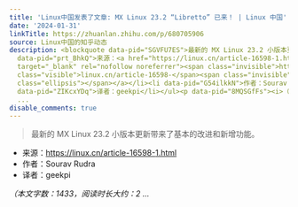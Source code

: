```yaml
---
title: 'Linux中国发表了文章: MX Linux 23.2 “Libretto” 已来！ | Linux 中国'
date: '2024-01-31'
linkTitle: https://zhuanlan.zhihu.com/p/680705906
source: Linux中国的知乎动态
description: <blockquote data-pid="SGVFU7ES">最新的 MX Linux 23.2 小版本更新带来了基本的改进和新增功能。</blockquote><ul><li
  data-pid="prt_BhkQ">来源：<a href="https://linux.cn/article-16598-1.html" class=" external"
  target="_blank" rel="nofollow noreferrer"><span class="invisible">https://</span><span
  class="visible">linux.cn/article-16598-</span><span class="invisible">1.html</span><span
  class="ellipsis"></span></a></li><li data-pid="G54ilkkN">作者：Sourav Rudra</li><li
  data-pid="ZIKcxYDq">译者：geekpi</li></ul><p data-pid="8MQSGfFs"><i>（本文字数：1433，阅读时长大约：2
  ...
disable_comments: true
---
```

<blockquote data-pid="SGVFU7ES">最新的 MX Linux 23.2 小版本更新带来了基本的改进和新增功能。</blockquote><ul><li data-pid="prt_BhkQ">来源：<a href="https://linux.cn/article-16598-1.html" class=" external" target="_blank" rel="nofollow noreferrer"><span class="invisible">https://</span><span class="visible">linux.cn/article-16598-</span><span class="invisible">1.html</span><span class="ellipsis"></span></a></li><li data-pid="G54ilkkN">作者：Sourav Rudra</li><li data-pid="ZIKcxYDq">译者：geekpi</li></ul><p data-pid="8MQSGfFs"><i>（本文字数：1433，阅读时长大约：2 ...